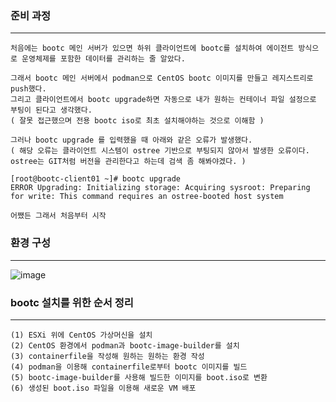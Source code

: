 ### 준비 과정
---
```
처음에는 bootc 메인 서버가 있으면 하위 클라이언트에 bootc를 설치하여 에이전트 방식으로 운영체제를 포함한 데이터를 관리하는 줄 알았다.

그래서 bootc 메인 서버에서 podman으로 CentOS bootc 이미지를 만들고 레지스트리로 push했다.
그리고 클라이언트에서 bootc upgrade하면 자동으로 내가 원하는 컨테이너 파일 설정으로 부팅이 된다고 생각했다.
( 잘못 접근했으며 전용 bootc iso로 최초 설치해야하는 것으로 이해함 )

그러나 bootc upgrade 를 입력했을 때 아래와 같은 오류가 발생했다.
( 해당 오류는 클라이언트 시스템이 ostree 기반으로 부팅되지 않아서 발생한 오류이다. ostree는 GIT처럼 버전을 관리한다고 하는데 검색 좀 해봐야겠다. )

[root@bootc-client01 ~]# bootc upgrade
ERROR Upgrading: Initializing storage: Acquiring sysroot: Preparing for write: This command requires an ostree-booted host system

어쨌든 그래서 처음부터 시작
```

### 환경 구성
---
![image](https://github.com/user-attachments/assets/d3f639b8-cc9b-4a56-8f85-e96484351ce3)



### bootc 설치를 위한 순서 정리
---
```
(1) ESXi 위에 CentOS 가상머신을 설치
(2) CentOS 환경에서 podman과 bootc-image-builder를 설치
(3) containerfile을 작성해 원하는 원하는 환경 작성
(4) podman을 이용해 containerfile로부터 bootc 이미지를 빌드
(5) bootc-image-builder를 사용해 빌드한 이미지를 boot.iso로 변환
(6) 생성된 boot.iso 파일을 이용해 새로운 VM 배포
```
